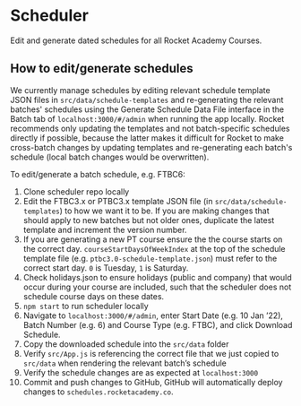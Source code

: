 # Scheduler

Edit and generate dated schedules for all Rocket Academy Courses.

## How to edit/generate schedules

We currently manage schedules by editing relevant schedule template JSON files in `src/data/schedule-templates` and re-generating the relevant batches' schedules using the Generate Schedule Data File interface in the Batch tab of `localhost:3000/#/admin` when running the app locally. Rocket recommends only updating the templates and not batch-specific schedules directly if possible, because the latter makes it difficult for Rocket to make cross-batch changes by updating templates and re-generating each batch's schedule (local batch changes would be overwritten).

To edit/generate a batch schedule, e.g. FTBC6:

1. Clone scheduler repo locally
2. Edit the FTBC3.x or PTBC3.x template JSON file (in `src/data/schedule-templates`) to how we want it to be. If you are making changes that should apply to new batches but not older ones, duplicate the latest template and increment the version number.
3. If you are generating a new PT course ensure the the course starts on the correct day. `courseStartDaysOfWeekIndex` at the top of the schedule template file (e.g. `ptbc3.0-schedule-template.json`) must refer to the correct start day. `0` is Tuesday, `1` is Saturday.
4. Check holidays.json to ensure holidays (public and company) that would occur during your course are included, such that the scheduler does not schedule course days on these dates.
5. `npm start` to run scheduler locally
6. Navigate to `localhost:3000/#/admin`, enter Start Date (e.g. 10 Jan ’22), Batch Number (e.g. 6) and Course Type (e.g. FTBC), and click Download Schedule.
7. Copy the downloaded schedule into the `src/data` folder
8. Verify `src/App.js` is referencing the correct file that we just copied to `src/data` when rendering the relevant batch’s schedule
9. Verify the schedule changes are as expected at `localhost:3000`
10. Commit and push changes to GitHub, GitHub will automatically deploy changes to `schedules.rocketacademy.co`.
